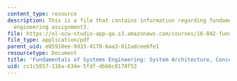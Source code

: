 ```yaml
---
content_type: resource
description: This is a file that contains information regarding fundamentals of systems
  engineering assignment3.
file: https://ol-ocw-studio-app-qa.s3.amazonaws.com/courses/16-842-fundamentals-of-systems-engineering-fall-2015/cc1c5857116a634e5fdfdbb6c0178f53_MIT16_842F15_Assignment3.pdf
file_type: application/pdf
parent_uid: e05910ee-9d33-4170-6aa3-011adcee6fe1
resourcetype: Document
title: 'Fundamentals of Systems Engineering: System Architecture, Concept Generation'
uid: cc1c5857-116a-634e-5fdf-dbb6c0178f53
---
```

